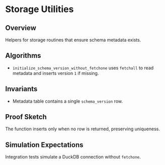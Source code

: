 # Storage Utilities

## Overview
Helpers for storage routines that ensure schema metadata exists.

## Algorithms
- `initialize_schema_version_without_fetchone` uses `fetchall` to read
  metadata and inserts version `1` if missing.

## Invariants
- Metadata table contains a single `schema_version` row.

## Proof Sketch
The function inserts only when no row is returned, preserving uniqueness.

## Simulation Expectations
Integration tests simulate a DuckDB connection without `fetchone`.
